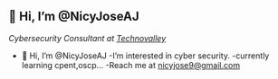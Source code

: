 <h2> 👋 Hi, I’m @NicyJoseAJ</h2>
<p><em>Cybersecurity Consultant at <a href="https://www.technovalley.co.in/">Technovalley</a></em></p>



- 👋 Hi, I’m @NicyJoseAJ
-I’m interested in cyber security.
-currently learning cpent,oscp...
-Reach me at nicyjose9@gmail.com
